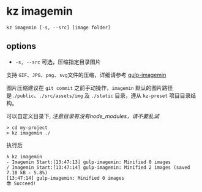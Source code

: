 # kz imagemin

```
kz imagemin [-s, --src] [image folder]
```

## options

* `-s, --src` 可选，压缩指定目录图片

支持 `GIF`、`JPG`、`png`、`svg`文件的压缩，详细请参考 [gulp-imagemin](https://github.com/sindresorhus/gulp-imagemin)

图片压缩建议在 `git commit` 之前手动操作，`imagemin` 默认的图片路径是`./public`、`./src/assets/img` 及 `./static` 目录，遵从 `kz-preset` 项目目录结构。

可以自定义目录下, *注意目录有没有node_modules，请不要乱试*

```
> cd my-project
> kz imagemin ./
```

执行后

```
λ kz imagemin
- Imagemin Start:[13:47:13] gulp-imagemin: Minified 0 images
/ Imagemin Start:[13:47:14] gulp-imagemin: Minified 2 images (saved 7.18 kB - 5.8%)
[13:47:14] gulp-imagemin: Minified 0 images
😎 Succeed!
```
